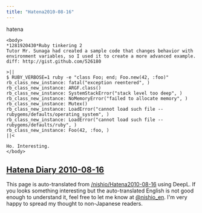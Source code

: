 ```yaml
---
title: "Hatena2010-08-16"
---
```


hatena

```
<body>
*1281920430*Ruby tinkering 2
Tutor Mr. Sunaga had created a sample code that changes behavior with environment variables, so I used it to create a more advanced example.
diff: http://gist.github.com/526180

>||
$ RUBY_VERBOSE=1 ruby -e "class Foo; end; Foo.new(42, :foo)"
rb_class_new_instance: fatal("exception reentered", )
rb_class_new_instance: ARGF.class()
rb_class_new_instance: SystemStackError("stack level too deep", )
rb_class_new_instance: NoMemoryError("failed to allocate memory", )
rb_class_new_instance: Mutex()
rb_class_new_instance: LoadError("cannot load such file -- rubygems/defaults/operating_system", )
rb_class_new_instance: LoadError("cannot load such file -- rubygems/defaults/ruby", )
rb_class_new_instance: Foo(42, :foo, )
||<

Ho. Interesting.
</body>
```


[Hatena Diary 2010-08-16](https://nishiohirokazu.hatenadiary.org/archive/2010/08/16)
---
This page is auto-translated from [/nishio/Hatena2010-08-16](https://scrapbox.io/nishio/Hatena2010-08-16) using DeepL. If you looks something interesting but the auto-translated English is not good enough to understand it, feel free to let me know at [@nishio_en](https://twitter.com/nishio_en). I'm very happy to spread my thought to non-Japanese readers.